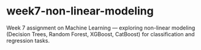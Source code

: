 # week7-non-linear-modeling
Week 7 assignment on Machine Learning — exploring non-linear modeling (Decision Trees, Random Forest, XGBoost, CatBoost) for classification and regression tasks.
